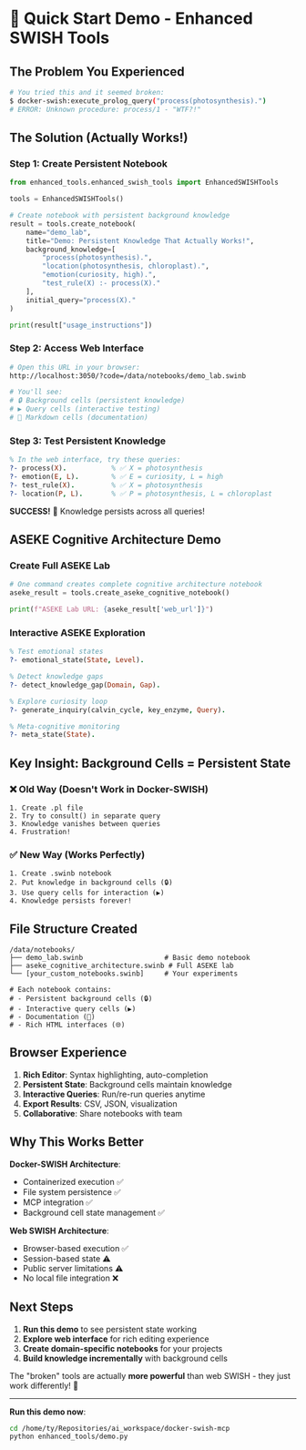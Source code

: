 # 🚀 Quick Start Demo - Enhanced SWISH Tools

## The Problem You Experienced

```bash
# You tried this and it seemed broken:
$ docker-swish:execute_prolog_query("process(photosynthesis).")
# ERROR: Unknown procedure: process/1 - "WTF?!"
```

## The Solution (Actually Works!)

### Step 1: Create Persistent Notebook
```python
from enhanced_tools.enhanced_swish_tools import EnhancedSWISHTools

tools = EnhancedSWISHTools()

# Create notebook with persistent background knowledge
result = tools.create_notebook(
    name="demo_lab",
    title="Demo: Persistent Knowledge That Actually Works!",
    background_knowledge=[
        "process(photosynthesis).",
        "location(photosynthesis, chloroplast).", 
        "emotion(curiosity, high).",
        "test_rule(X) :- process(X)."
    ],
    initial_query="process(X)."
)

print(result["usage_instructions"])
```

### Step 2: Access Web Interface 
```bash
# Open this URL in your browser:
http://localhost:3050/?code=/data/notebooks/demo_lab.swinb

# You'll see:
# 🔒 Background cells (persistent knowledge)
# ▶️ Query cells (interactive testing)
# 📝 Markdown cells (documentation)
```

### Step 3: Test Persistent Knowledge
```prolog
% In the web interface, try these queries:
?- process(X).           % ✅ X = photosynthesis
?- emotion(E, L).        % ✅ E = curiosity, L = high  
?- test_rule(X).         % ✅ X = photosynthesis
?- location(P, L).       % ✅ P = photosynthesis, L = chloroplast
```

**SUCCESS!** 🎉 Knowledge persists across all queries!

## ASEKE Cognitive Architecture Demo

### Create Full ASEKE Lab
```python
# One command creates complete cognitive architecture notebook
aseke_result = tools.create_aseke_cognitive_notebook()

print(f"ASEKE Lab URL: {aseke_result['web_url']}")
```

### Interactive ASEKE Exploration
```prolog
% Test emotional states
?- emotional_state(State, Level).

% Detect knowledge gaps  
?- detect_knowledge_gap(Domain, Gap).

% Explore curiosity loop
?- generate_inquiry(calvin_cycle, key_enzyme, Query).

% Meta-cognitive monitoring
?- meta_state(State).
```

## Key Insight: Background Cells = Persistent State

### ❌ Old Way (Doesn't Work in Docker-SWISH)
```
1. Create .pl file
2. Try to consult() in separate query
3. Knowledge vanishes between queries
4. Frustration!
```

### ✅ New Way (Works Perfectly)  
```
1. Create .swinb notebook
2. Put knowledge in background cells (🔒)
3. Use query cells for interaction (▶️)
4. Knowledge persists forever!
```

## File Structure Created
```
/data/notebooks/
├── demo_lab.swinb                    # Basic demo notebook
├── aseke_cognitive_architecture.swinb # Full ASEKE lab
└── [your_custom_notebooks.swinb]     # Your experiments

# Each notebook contains:
# - Persistent background cells (🔒)
# - Interactive query cells (▶️)  
# - Documentation (📝)
# - Rich HTML interfaces (🌐)
```

## Browser Experience
1. **Rich Editor**: Syntax highlighting, auto-completion
2. **Persistent State**: Background cells maintain knowledge
3. **Interactive Queries**: Run/re-run queries anytime
4. **Export Results**: CSV, JSON, visualization
5. **Collaborative**: Share notebooks with team

## Why This Works Better

**Docker-SWISH Architecture**:
- Containerized execution ✅
- File system persistence ✅  
- MCP integration ✅
- Background cell state management ✅

**Web SWISH Architecture**: 
- Browser-based execution ✅
- Session-based state ⚠️
- Public server limitations ⚠️
- No local file integration ❌

## Next Steps

1. **Run this demo** to see persistent state working
2. **Explore web interface** for rich editing experience  
3. **Create domain-specific notebooks** for your projects
4. **Build knowledge incrementally** with background cells

The "broken" tools are actually **more powerful** than web SWISH - they just work differently! 🎯

---

**Run this demo now**: 
```bash
cd /home/ty/Repositories/ai_workspace/docker-swish-mcp
python enhanced_tools/demo.py
```
